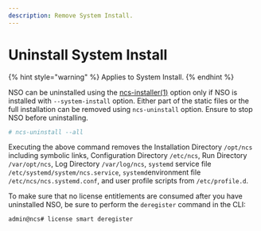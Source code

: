 ```yaml
---
description: Remove System Install.
---
```


# Uninstall System Install

{% hint style="warning" %}
Applies to System Install.
{% endhint %}

NSO can be uninstalled using the [ncs-installer(1)](https://developer.cisco.com/docs/nso-guides-6.3/#!manual-pages/man.1.ncs-installer) option only if NSO is installed with `--system-install` option. Either part of the static files or the full installation can be removed using `ncs-uninstall` option. Ensure to stop NSO before uninstalling.

```bash
# ncs-uninstall --all
```

Executing the above command removes the Installation Directory `/opt/ncs` including symbolic links, Configuration Directory `/etc/ncs`, Run Directory `/var/opt/ncs`, Log Directory `/var/log/ncs`, `systemd` service file `/etc/systemd/system/ncs.service`, `systemd`environment file `/etc/ncs/ncs.systemd.conf`, and user profile scripts from `/etc/profile.d`.

To make sure that no license entitlements are consumed after you have uninstalled NSO, be sure to perform the `deregister` command in the CLI:

```cli
admin@ncs# license smart deregister
```
